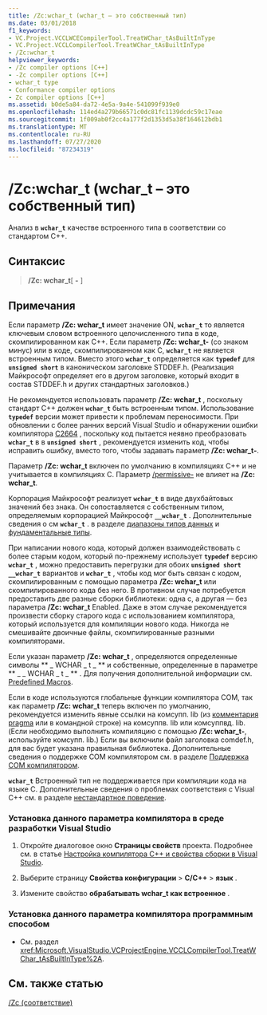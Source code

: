 ```yaml
---
title: /Zc:wchar_t (wchar_t – это собственный тип)
ms.date: 03/01/2018
f1_keywords:
- VC.Project.VCCLWCECompilerTool.TreatWChar_tAsBuiltInType
- VC.Project.VCCLCompilerTool.TreatWChar_tAsBuiltInType
- /Zc:wchar_t
helpviewer_keywords:
- /Zc compiler options [C++]
- -Zc compiler options [C++]
- wchar_t type
- Conformance compiler options
- Zc compiler options [C++]
ms.assetid: b0de5a84-da72-4e5a-9a4e-541099f939e0
ms.openlocfilehash: 114ed4a279b66571c0dc81fc1139dcdc59c17eae
ms.sourcegitcommit: 1f009ab0f2cc4a177f2d1353d5a38f164612bdb1
ms.translationtype: MT
ms.contentlocale: ru-RU
ms.lasthandoff: 07/27/2020
ms.locfileid: "87234319"
---
```

# <a name="zcwchar_t-wchar_t-is-native-type"></a>/Zc:wchar_t (wchar_t – это собственный тип)

Анализ в **`wchar_t`** качестве встроенного типа в соответствии со стандартом C++.

## <a name="syntax"></a>Синтаксис

> **/Zc: wchar_t**[ **-** ]

## <a name="remarks"></a>Примечания

Если параметр **/Zc: wchar_t** имеет значение ON, **`wchar_t`** то является ключевым словом встроенного целочисленного типа в коде, скомпилированном как C++. Если параметр **/Zc: wchar_t-** (со знаком минус) или в коде, скомпилированном как C, **`wchar_t`** не является встроенным типом. Вместо этого **`wchar_t`** определяется как **`typedef`** для **`unsigned short`** в каноническом заголовке STDDEF.h. (Реализация Майкрософт определяет его в другом заголовке, который входит в состав STDDEF.h и других стандартных заголовков.)

Не рекомендуется использовать параметр **/Zc: wchar_t** , поскольку стандарт C++ должен **`wchar_t`** быть встроенным типом. Использование **`typedef`** версии может привести к проблемам переносимости. При обновлении с более ранних версий Visual Studio и обнаружении ошибки компилятора [C2664](../../error-messages/compiler-errors-2/compiler-error-c2664.md) , поскольку код пытается неявно преобразовать **`wchar_t`** в в **`unsigned short`** , рекомендуется изменить код, чтобы исправить ошибку, вместо того, чтобы задавать параметр **/Zc: wchar_t-**.

Параметр **/Zc: wchar_t** включен по умолчанию в компиляциях C++ и не учитывается в компиляциях C. Параметр [/permissive-](permissive-standards-conformance.md) не влияет на **/Zc: wchar_t**.

Корпорация Майкрософт реализует **`wchar_t`** в виде двухбайтовых значений без знака. Он сопоставляется с собственным типом, определяемым корпорацией Майкрософт **`__wchar_t`** . Дополнительные сведения о см **`wchar_t`** . в разделе [диапазоны типов данных](../../cpp/data-type-ranges.md) и [фундаментальные типы](../../cpp/fundamental-types-cpp.md).

При написании нового кода, который должен взаимодействовать с более старым кодом, который по-прежнему использует **`typedef`** версию **`wchar_t`** , можно предоставить перегрузки для обоих **`unsigned short`** **`__wchar_t`** вариантов и **`wchar_t`** , чтобы код мог быть связан с кодом, скомпилированным с помощью параметра **/Zc: wchar_t** или скомпилированного кода без него. В противном случае потребуется предоставить две разные сборки библиотеки: одна с, а другая — без параметра **/Zc: wchar_t** Enabled. Даже в этом случае рекомендуется произвести сборку старого кода с использованием компилятора, который используется для компиляции нового кода. Никогда не смешивайте двоичные файлы, скомпилированные разными компиляторами.

Если указан параметр **/Zc: wchar_t** , определяются определенные символы ** \_ WCHAR \_ t \_ ** и собственные, определенные в параметре ** \_ \_ WCHAR \_ t \_ ** . Для получения дополнительной информации см. [Predefined Macros](../../preprocessor/predefined-macros.md).

Если в коде используются глобальные функции компилятора COM, так как параметр **/Zc: wchar_t** теперь включен по умолчанию, рекомендуется изменить явные ссылки на комсупп. lib (из [комментария pragma](../../preprocessor/comment-c-cpp.md) или в командной строке) на комсуппв. lib или комсуппвд. lib. (Если необходимо выполнить компиляцию с помощью **/Zc: wchar_t-**, используйте комсупп. lib.) Если вы включили файл заголовка comdef.h, для вас будет указана правильная библиотека. Дополнительные сведения о поддержке COM компилятором см. в разделе [Поддержка COM компилятором](../../cpp/compiler-com-support.md).

**`wchar_t`** Встроенный тип не поддерживается при компиляции кода на языке C. Дополнительные сведения о проблемах соответствия с Visual C++ см. в разделе [нестандартное поведение](../../cpp/nonstandard-behavior.md).

### <a name="to-set-this-compiler-option-in-the-visual-studio-development-environment"></a>Установка данного параметра компилятора в среде разработки Visual Studio

1. Откройте диалоговое окно **Страницы свойств** проекта. Подробнее см. в статье [Настройка компилятора C++ и свойства сборки в Visual Studio](../working-with-project-properties.md).

1. Выберите страницу **Свойства конфигурации**  >  **C/C++**  >  **язык** .

1. Измените свойство **обрабатывать wchar_t как встроенное** .

### <a name="to-set-this-compiler-option-programmatically"></a>Установка данного параметра компилятора программным способом

- См. раздел <xref:Microsoft.VisualStudio.VCProjectEngine.VCCLCompilerTool.TreatWChar_tAsBuiltInType%2A>.

## <a name="see-also"></a>См. также статью

[/Zc (соответствие)](zc-conformance.md)<br/>
